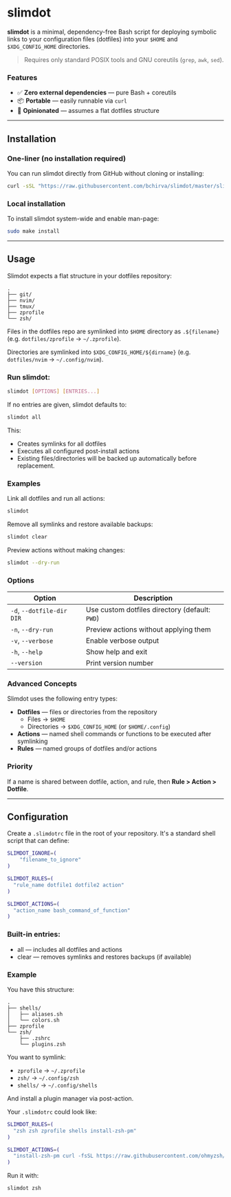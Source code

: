 # slimdot

**slimdot** is a minimal, dependency-free Bash script for deploying symbolic links to your configuration files (dotfiles) into your `$HOME` and `$XDG_CONFIG_HOME` directories.

> Requires only standard POSIX tools and GNU coreutils (`grep`, `awk`, `sed`).

### Features
- ✅ **Zero external dependencies** — pure Bash + coreutils
- 📦 **Portable** — easily runnable via `curl`
- 🧩 **Opinionated** — assumes a flat dotfiles structure

---

## Installation

### One-liner (no installation required)

You can run slimdot directly from GitHub without cloning or installing:

```bash
curl -sSL "https://raw.githubusercontent.com/bchirva/slimdot/master/slimdot" | bash -s [-- options and entries]
```

### Local installation
To install slimdot system-wide and enable man-page:

```bash
sudo make install
```

---

## Usage

Slimdot expects a flat structure in your dotfiles repository:
```plain
.
├── git/
├── nvim/
├── tmux/
├── zprofile
└── zsh/
```

Files in the dotfiles repo are symlinked into `$HOME` directory as `.${filename}` (e.g. `dotfiles/zprofile` -> `~/.zprofile`).

Directories are symlinked into `$XDG_CONFIG_HOME/${dirname}` (e.g. `dotfiles/nvim` -> `~/.config/nvim`).

### Run slimdot:

```bash
slimdot [OPTIONS] [ENTRIES...]
```

If no entries are given, slimdot defaults to:

```bash
slimdot all
```

This:
* Creates symlinks for all dotfiles
* Executes all configured post-install actions
* Existing files/directories will be backed up automatically before replacement.

### Examples

Link all dotfiles and run all actions:
```bash
slimdot
```

Remove all symlinks and restore available backups:
```bash
slimdot clear
```

Preview actions without making changes:
```bash
slimdot --dry-run
```

### Options

| Option                    | Description                                    |
| ------------------------- | ---------------------------------------------- |
| `-d`, `--dotfile-dir DIR` | Use custom dotfiles directory (default: `PWD`) |
| `-n`, `--dry-run`         | Preview actions without applying them          |
| `-v`, `--verbose`         | Enable verbose output                          |
| `-h`, `--help`            | Show help and exit                             |
| `--version`               | Print version number                           |


### Advanced Concepts

Slimdot uses the following entry types:

* **Dotfiles** — files or directories from the repository
    * Files -> `$HOME`
    * Directories -> `$XDG_CONFIG_HOME` (or `$HOME/.config`)
* **Actions** — named shell commands or functions to be executed after symlinking
* **Rules** — named groups of dotfiles and/or actions

### Priority

If a name is shared between dotfile, action, and rule, then **Rule > Action > Dotfile**.

---

## Configuration

Create a `.slimdotrc` file in the root of your repository. It's a standard shell script that can define:

```bash
SLIMDOT_IGNORE=(
    "filename_to_ignore"
)

SLIMDOT_RULES=(
  "rule_name dotfile1 dotfile2 action"
)

SLIMDOT_ACTIONS=(
  "action_name bash_command_of_function"
)
```

### Built-in entries:
* all — includes all dotfiles and actions
* clear — removes symlinks and restores backups (if available)


### Example

You have this structure:

```
.
├── shells/
│   ├── aliases.sh
│   └── colors.sh
├── zprofile
└── zsh/
    ├── .zshrc
    └── plugins.zsh
```

You want to symlink:
* `zprofile` -> `~/.zprofile`
* `zsh/` -> `~/.config/zsh`
* `shells/` -> `~/.config/shells`

And install a plugin manager via post-action.

Your `.slimdotrc` could look like:

```bash
SLIMDOT_RULES=(
  "zsh zsh zprofile shells install-zsh-pm"
)

SLIMDOT_ACTIONS=(
  "install-zsh-pm curl -fsSL https://raw.githubusercontent.com/ohmyzsh/ohmyzsh/master/tools/install.sh | bash -s"
)
```

Run it with:
```bash
slimdot zsh
```

